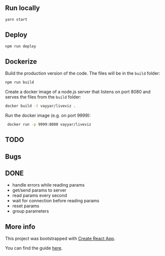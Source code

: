 
## Run locally

```bash
yarn start
```

## Deploy

```sh
npm run deploy
```

## Dockerize

Build the production version of the code. The files will be in the `build` folder:

```sh
npm run build
```

Create a docker image of a node.js server that listens on port 8080 and serves the files from the `build` folder:

```sh
docker build -t vayyar/liveviz .
```

Run the docker image (e.g. on port 9999):

```sh
 docker run -p 9999:8080 vayyar/liveviz
```


## TODO


## Bugs


## DONE
- handle errors while reading params
- get/send params to server
- read params every second
- wait for connection before reading params
- reset params
- group parameters



## More info

This project was bootstrapped with [Create React App](https://github.com/facebookincubator/create-react-app).

You can find the guide [here](https://github.com/facebookincubator/create-react-app/blob/master/packages/react-scripts/template/README.md).
